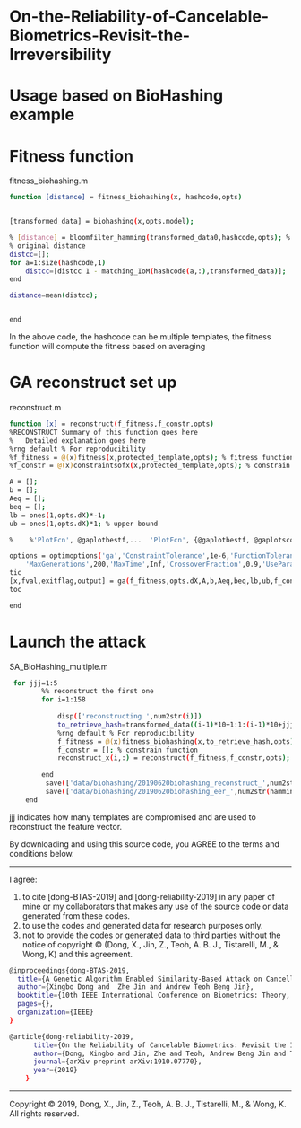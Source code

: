 # On-the-Reliability-of-Cancelable-Biometrics-Revisit-the-Irreversibility

# Usage based on BioHashing example

# Fitness function
fitness_biohashing.m
```bash
function [distance] = fitness_biohashing(x, hashcode,opts)


[transformed_data] = biohashing(x,opts.model);

% [distance] = bloomfilter_hamming(transformed_data0,hashcode,opts); %
% original distance
distcc=[];
for a=1:size(hashcode,1)
    distcc=[distcc 1 - matching_IoM(hashcode(a,:),transformed_data)];
end

distance=mean(distcc);


end
```

In the above code, the hashcode can be multiple templates, the fitness function will compute the fitness based on averaging

# GA reconstruct set up
reconstruct.m

```bash
function [x] = reconstruct(f_fitness,f_constr,opts)
%RECONSTRUCT Summary of this function goes here
%   Detailed explanation goes here
%rng default % For reproducibility
%f_fitness = @(x)fitness(x,protected_template,opts); % fitness function
%f_constr = @(x)constraintsofx(x,protected_template,opts); % constrain function

A = [];
b = [];
Aeq = [];
beq = [];
lb = ones(1,opts.dX)*-1;
ub = ones(1,opts.dX)*1; % upper bound

%    %'PlotFcn', @gaplotbestf,...  'PlotFcn', {@gaplotbestf, @gaplotscores},

options = optimoptions('ga','ConstraintTolerance',1e-6,'FunctionTolerance',1e-10,...
    'MaxGenerations',200,'MaxTime',Inf,'CrossoverFraction',0.9,'UseParallel',true);
tic
[x,fval,exitflag,output] = ga(f_fitness,opts.dX,A,b,Aeq,beq,lb,ub,f_constr,options);
toc

end
```
# Launch the attack
SA_BioHashing_multiple.m

```bash
 for jjj=1:5
        %% reconstruct the first one
        for i=1:158
            
            disp(['reconstructing ',num2str(i)])
            to_retrieve_hash=transformed_data((i-1)*10+1:1:(i-1)*10+jjj,:); % first of the template are used to reconstruct
            %rng default % For reproducibility
            f_fitness = @(x)fitness_biohashing(x,to_retrieve_hash,opts); % fitness function
            f_constr = []; % constrain function
            reconstruct_x(i,:) = reconstruct(f_fitness,f_constr,opts);
            
        end
         save(['data/biohashing/20190620biohashing_reconstruct_',num2str(hamming_dimension),'_',num2str(jjj),'.mat'],'reconstruct_x');
         save(['data/biohashing/20190620biohashing_eer_',num2str(hamming_dimension),'_',num2str(jjj),'.mat'],'EER_HASH');
    end
```
jjj indicates how many templates are compromised and are used to reconstruct the feature vector.

By downloading and using this source code, you AGREE to the terms and conditions below.

----------------------------------

I agree:

1) to cite [dong-BTAS-2019] and [dong-reliability-2019] in any paper of mine or my collaborators that makes any use of the source code or data generated from these codes.
2) to use the codes and generated data for research purposes only.
3) not to provide the codes or generated data to third parties without the notice of copyright © (Dong, X., Jin, Z., Teoh, A. B. J., Tistarelli, M., & Wong, K) and this agreement.

```bash
@inproceedings{dong-BTAS-2019,
  title={A Genetic Algorithm Enabled Similarity-Based Attack on Cancellable Biometrics},
  author={Xingbo Dong and  Zhe Jin and Andrew Teoh Beng Jin},
  booktitle={10th IEEE International Conference on Biometrics: Theory, Applications and Systems (BTAS)},
  pages={},
  organization={IEEE}
}
```
```bash
@article{dong-reliability-2019,
      title={On the Reliability of Cancelable Biometrics: Revisit the Irreversibility},
      author={Dong, Xingbo and Jin, Zhe and Teoh, Andrew Beng Jin and Tistarelli, Massimo and Wong, KokSheik},
      journal={arXiv preprint arXiv:1910.07770},
      year={2019}
    }
```
----------------------------------

Copyright © 2019, Dong, X., Jin, Z., Teoh, A. B. J., Tistarelli, M., & Wong, K. All rights reserved.



